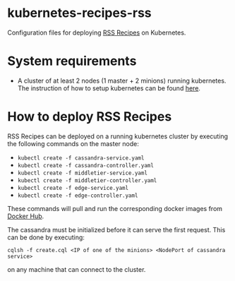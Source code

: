 # kubernetes-recipes-rss

Configuration files for deploying [RSS Recipes](https://github.com/hora-prediction/recipes-rss-kube) on Kubernetes.

# System requirements
* A cluster of at least 2 nodes (1 master + 2 minions) running kubernetes. The instruction of how to setup kubernetes can be found [here](http://kubernetes.io/v1.0/docs/getting-started-guides/README.html).

# How to deploy RSS Recipes

RSS Recipes can be deployed on a running kubernetes cluster by executing the following commands on the master node:
* ```kubectl create -f cassandra-service.yaml```
* ```kubectl create -f cassandra-controller.yaml```
* ```kubectl create -f middletier-service.yaml```
* ```kubectl create -f middletier-controller.yaml```
* ```kubectl create -f edge-service.yaml```
* ```kubectl create -f edge-controller.yaml```

These commands will pull and run the corresponding docker images from [Docker Hub](https://hub.docker.com/u/hora/).

The cassandra must be initialized before it can serve the first request. This can be done by executing:

```cqlsh -f create.cql <IP of one of the minions> <NodePort of cassandra service>```

on any machine that can connect to the cluster.
